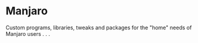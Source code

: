 # Manjaro
Custom programs, libraries, tweaks and packages for the "home" needs of Manjaro users . . .
